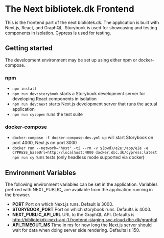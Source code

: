 # The Next bibliotek.dk Frontend

This is the frontend part of the next bibliotek.dk. 
The application is built with Next.js, React, and GraphQL. Storybook is used for showcasing and testing components in isolation. Cypress is used for testing.

## Getting started
The development environment may be set up using either npm or docker-compose. 

### npm
 - `npm install`
 - `npm run dev:storybook` starts a Storybook development server for developing React components in isolation
 - `npm run dev:next` starts Next.js development server that runs the actual application
 - `npm run cy:open` runs the test suite 

### docker-compose

 - `docker-compose -f docker-compose-dev.yml up` will start Storybook on port 4000, Next.js on port 3000
 - `docker run --network="host" -ti --rm -v $(pwd)/e2e:/app/e2e -e CYPRESS_baseUrl=http://localhost:4000 docker.dbc.dk/cypress:latest npm run cy` runs tests (only headless mode supported via docker)

## Environment Variables
The following environment variables can be set in the application. Variables prefixed with NEXT_PUBLIC_ are available from the application running in the browser.
- **PORT**
Port on which Next.js runs. Default is 3000.
- **STORYBOOK_PORT**
Port on which storybook runs. Defaults is 4000.
- **NEXT_PUBLIC_API_URL**
URL to the GraphQL API. Defaults is http://bibliotekdk-next-api-1.frontend-staging.svc.cloud.dbc.dk/graphql.
- **API_TIMEOUT_MS**
Time in ms for how long the Next.js server should wait for data when doing server side rendering. Defaults is 150.



